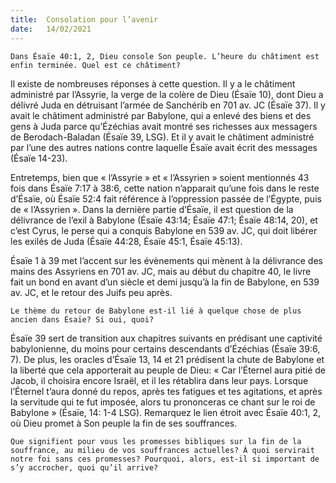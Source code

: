 ```yaml
---
title:  Consolation pour l’avenir
date:   14/02/2021
---
```


`Dans Ésaïe 40:1, 2, Dieu console Son peuple. L’heure du châtiment est enfin terminée. Quel est ce châtiment?`

Il existe de nombreuses réponses à cette question. Il y a le châtiment administré par l’Assyrie, la verge de la colère de Dieu (Ésaïe 10), dont Dieu a délivré Juda en détruisant l’armée de Sanchérib en 701 av. JC (Ésaïe 37). Il y avait le châtiment administré par Babylone, qui a enlevé des biens et des gens à Juda parce qu’Ézéchias avait montré ses richesses aux messagers de Berodach-Baladan (Ésaïe 39, LSG). Et il y avait le châtiment administré par l’une des autres nations contre laquelle Ésaïe avait écrit des messages (Ésaïe 14-23).

Entretemps, bien que « l’Assyrie » et « l’Assyrien » soient mentionnés 43 fois dans Ésaïe 7:17 à 38:6, cette nation n’apparait qu’une fois dans le reste d’Ésaïe, où Ésaïe 52:4 fait référence à l’oppression passée de l’Égypte, puis de « l’Assyrien ». Dans la dernière partie d’Ésaïe, il est question de la délivrance de l’exil à Babylone (Ésaïe 43:14; Ésaïe 47:1; Ésaïe 48:14, 20), et c’est Cyrus, le perse qui a conquis Babylone en 539 av. JC, qui doit libérer les exilés de Juda (Ésaïe 44:28, Ésaïe 45:1, Ésaïe 45:13).

Ésaïe 1 à 39 met l’accent sur les évènements qui mènent à la délivrance des mains des Assyriens en 701 av. JC, mais au début du chapitre 40, le livre fait un bond en avant d’un siècle et demi jusqu’à la fin de Babylone, en 539 av. JC, et le retour des Juifs peu après.

`Le thème du retour de Babylone est-il lié à quelque chose de plus ancien dans Ésaïe? Si oui, quoi?`

Ésaïe 39 sert de transition aux chapitres suivants en prédisant une captivité babylonienne, du moins pour certains descendants d’Ézéchias (Ésaïe 39:6, 7). De plus, les oracles d’Ésaïe 13, 14 et 21 prédisent la chute de Babylone et la liberté que cela apporterait au peuple de Dieu: « Car l’Éternel aura pitié de Jacob, il choisira encore Israël, et il les rétablira dans leur pays. Lorsque l’Éternel t’aura donné du repos, après tes fatigues et tes agitations, et après la servitude qui te fut imposée, alors tu prononceras ce chant sur le roi de Babylone » (Ésaïe, 14: 1-4 LSG). Remarquez le lien étroit avec Ésaïe 40:1, 2, où Dieu promet à Son peuple la fin de ses souffrances.

`Que signifient pour vous les promesses bibliques sur la fin de la souffrance, au milieu de vos souffrances actuelles? À quoi servirait notre foi sans ces promesses? Pourquoi, alors, est-il si important de s’y accrocher, quoi qu’il arrive?`